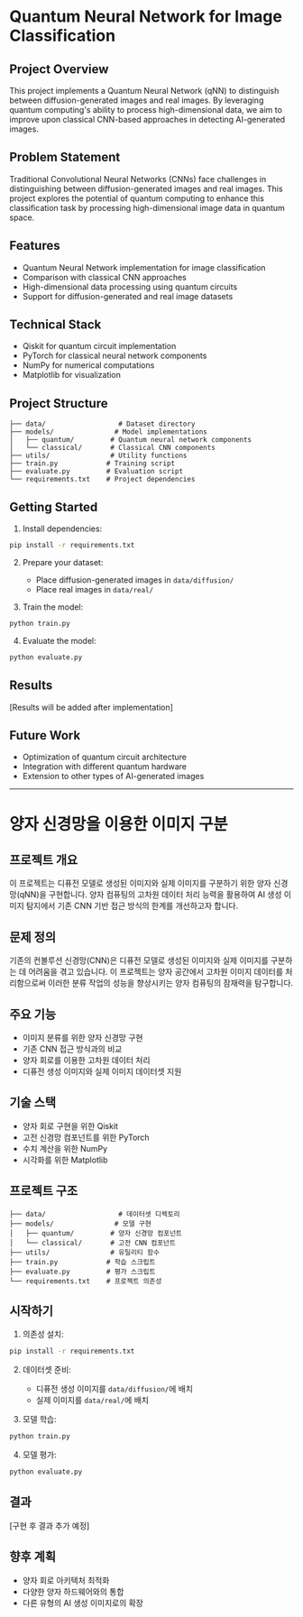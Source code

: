 # Quantum Neural Network for Image Classification

## Project Overview

This project implements a Quantum Neural Network (qNN) to distinguish between diffusion-generated images and real images. By leveraging quantum computing's ability to process high-dimensional data, we aim to improve upon classical CNN-based approaches in detecting AI-generated images.

## Problem Statement

Traditional Convolutional Neural Networks (CNNs) face challenges in distinguishing between diffusion-generated images and real images. This project explores the potential of quantum computing to enhance this classification task by processing high-dimensional image data in quantum space.

## Features

- Quantum Neural Network implementation for image classification
- Comparison with classical CNN approaches
- High-dimensional data processing using quantum circuits
- Support for diffusion-generated and real image datasets

## Technical Stack

- Qiskit for quantum circuit implementation
- PyTorch for classical neural network components
- NumPy for numerical computations
- Matplotlib for visualization

## Project Structure

```
├── data/                  # Dataset directory
├── models/               # Model implementations
│   ├── quantum/         # Quantum neural network components
│   └── classical/       # Classical CNN components
├── utils/               # Utility functions
├── train.py            # Training script
├── evaluate.py         # Evaluation script
└── requirements.txt    # Project dependencies
```

## Getting Started

1. Install dependencies:

```bash
pip install -r requirements.txt
```

2. Prepare your dataset:

   - Place diffusion-generated images in `data/diffusion/`
   - Place real images in `data/real/`

3. Train the model:

```bash
python train.py
```

4. Evaluate the model:

```bash
python evaluate.py
```

## Results

[Results will be added after implementation]

## Future Work

- Optimization of quantum circuit architecture
- Integration with different quantum hardware
- Extension to other types of AI-generated images

---

# 양자 신경망을 이용한 이미지 구분

## 프로젝트 개요

이 프로젝트는 디퓨전 모델로 생성된 이미지와 실제 이미지를 구분하기 위한 양자 신경망(qNN)을 구현합니다. 양자 컴퓨팅의 고차원 데이터 처리 능력을 활용하여 AI 생성 이미지 탐지에서 기존 CNN 기반 접근 방식의 한계를 개선하고자 합니다.

## 문제 정의

기존의 컨볼루션 신경망(CNN)은 디퓨전 모델로 생성된 이미지와 실제 이미지를 구분하는 데 어려움을 겪고 있습니다. 이 프로젝트는 양자 공간에서 고차원 이미지 데이터를 처리함으로써 이러한 분류 작업의 성능을 향상시키는 양자 컴퓨팅의 잠재력을 탐구합니다.

## 주요 기능

- 이미지 분류를 위한 양자 신경망 구현
- 기존 CNN 접근 방식과의 비교
- 양자 회로를 이용한 고차원 데이터 처리
- 디퓨전 생성 이미지와 실제 이미지 데이터셋 지원

## 기술 스택

- 양자 회로 구현을 위한 Qiskit
- 고전 신경망 컴포넌트를 위한 PyTorch
- 수치 계산을 위한 NumPy
- 시각화를 위한 Matplotlib

## 프로젝트 구조

```
├── data/                  # 데이터셋 디렉토리
├── models/               # 모델 구현
│   ├── quantum/         # 양자 신경망 컴포넌트
│   └── classical/       # 고전 CNN 컴포넌트
├── utils/               # 유틸리티 함수
├── train.py            # 학습 스크립트
├── evaluate.py         # 평가 스크립트
└── requirements.txt    # 프로젝트 의존성
```

## 시작하기

1. 의존성 설치:

```bash
pip install -r requirements.txt
```

2. 데이터셋 준비:

   - 디퓨전 생성 이미지를 `data/diffusion/`에 배치
   - 실제 이미지를 `data/real/`에 배치

3. 모델 학습:

```bash
python train.py
```

4. 모델 평가:

```bash
python evaluate.py
```

## 결과

[구현 후 결과 추가 예정]

## 향후 계획

- 양자 회로 아키텍처 최적화
- 다양한 양자 하드웨어와의 통합
- 다른 유형의 AI 생성 이미지로의 확장
